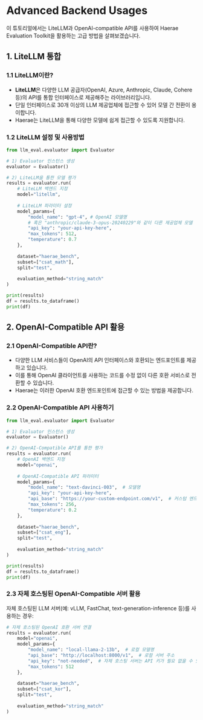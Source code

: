 # Advanced Backend Usages

이 튜토리얼에서는 LiteLLM과 OpenAI-compatible API를 사용하여 Haerae Evaluation Toolkit을 활용하는 고급 방법을 살펴보겠습니다.

## 1. LiteLLM 통합

### 1.1 LiteLLM이란?
- **LiteLLM**은 다양한 LLM 공급자(OpenAI, Azure, Anthropic, Claude, Cohere 등)의 API를 통합 인터페이스로 제공해주는 라이브러리입니다.
- 단일 인터페이스로 30개 이상의 LLM 제공업체에 접근할 수 있어 모델 간 전환이 용이합니다.
- Haerae는 LiteLLM을 통해 다양한 모델에 쉽게 접근할 수 있도록 지원합니다.

### 1.2 LiteLLM 설정 및 사용방법

```python
from llm_eval.evaluator import Evaluator

# 1) Evaluator 인스턴스 생성
evaluator = Evaluator()

# 2) LiteLLM을 통한 모델 평가
results = evaluator.run(
    # LiteLLM 백엔드 지정
    model="litellm",
    
    # LiteLLM 파라미터 설정
    model_params={
        "model_name": "gpt-4", # OpenAI 모델명
        # 혹은 "anthropic/claude-3-opus-20240229"와 같이 다른 제공업체 모델
        "api_key": "your-api-key-here",
        "max_tokens": 512,
        "temperature": 0.7
    },
    
    dataset="haerae_bench",
    subset=["csat_math"],
    split="test",
    
    evaluation_method="string_match"
)

print(results)
df = results.to_dataframe()
print(df)
```

## 2. OpenAI-Compatible API 활용

### 2.1 OpenAI-Compatible API란?
- 다양한 LLM 서비스들이 OpenAI의 API 인터페이스와 호환되는 엔드포인트를 제공하고 있습니다.
- 이를 통해 OpenAI 클라이언트를 사용하는 코드를 수정 없이 다른 호환 서비스로 전환할 수 있습니다.
- Haerae는 이러한 OpenAI 호환 엔드포인트에 접근할 수 있는 방법을 제공합니다.

### 2.2 OpenAI-Compatible API 사용하기

```python
from llm_eval.evaluator import Evaluator

# 1) Evaluator 인스턴스 생성
evaluator = Evaluator()

# 2) OpenAI-Compatible API를 통한 평가
results = evaluator.run(
    # OpenAI 백엔드 지정
    model="openai",
    
    # OpenAI-Compatible API 파라미터
    model_params={
        "model_name": "text-davinci-003",  # 모델명
        "api_key": "your-api-key-here",
        "api_base": "https://your-custom-endpoint.com/v1",  # 커스텀 엔드포인트
        "max_tokens": 256,
        "temperature": 0.2
    },
    
    dataset="haerae_bench",
    subset=["csat_eng"],
    split="test",
    
    evaluation_method="string_match"
)

print(results)
df = results.to_dataframe()
print(df)
```

### 2.3 자체 호스팅된 OpenAI-Compatible 서버 활용

자체 호스팅된 LLM 서버(예: vLLM, FastChat, text-generation-inference 등)를 사용하는 경우:

```python
# 자체 호스팅된 OpenAI 호환 서버 연결
results = evaluator.run(
    model="openai",
    model_params={
        "model_name": "local-llama-2-13b",  # 로컬 모델명
        "api_base": "http://localhost:8000/v1",  # 로컬 서버 주소
        "api_key": "not-needed",  # 자체 호스팅 서버는 API 키가 필요 없을 수 있음
        "max_tokens": 512
    },
    
    dataset="haerae_bench",
    subset=["csat_kor"],
    split="test",
    
    evaluation_method="string_match"
)
```
